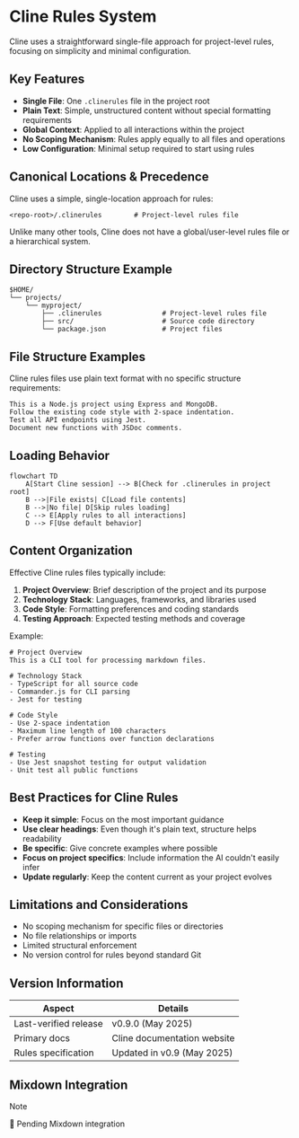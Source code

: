 # Cline Rules System

Cline uses a straightforward single-file approach for project-level rules, focusing on simplicity and minimal configuration.

## Key Features

- **Single File**: One `.clinerules` file in the project root
- **Plain Text**: Simple, unstructured content without special formatting requirements
- **Global Context**: Applied to all interactions within the project
- **No Scoping Mechanism**: Rules apply equally to all files and operations
- **Low Configuration**: Minimal setup required to start using rules

## Canonical Locations & Precedence

Cline uses a simple, single-location approach for rules:

```text
<repo-root>/.clinerules        # Project-level rules file
```

Unlike many other tools, Cline does not have a global/user-level rules file or a hierarchical system.

## Directory Structure Example

```text
$HOME/
└── projects/
    └── myproject/
        ├── .clinerules               # Project-level rules file
        ├── src/                      # Source code directory
        └── package.json              # Project files
```

## File Structure Examples

Cline rules files use plain text format with no specific structure requirements:

```text
This is a Node.js project using Express and MongoDB.
Follow the existing code style with 2-space indentation.
Test all API endpoints using Jest.
Document new functions with JSDoc comments.
```

## Loading Behavior

```mermaid
flowchart TD
    A[Start Cline session] --> B[Check for .clinerules in project root]
    B -->|File exists| C[Load file contents]
    B -->|No file| D[Skip rules loading]
    C --> E[Apply rules to all interactions]
    D --> F[Use default behavior]
```

## Content Organization

Effective Cline rules files typically include:

1. **Project Overview**: Brief description of the project and its purpose
2. **Technology Stack**: Languages, frameworks, and libraries used
3. **Code Style**: Formatting preferences and coding standards
4. **Testing Approach**: Expected testing methods and coverage

Example:

```text
# Project Overview
This is a CLI tool for processing markdown files.

# Technology Stack
- TypeScript for all source code
- Commander.js for CLI parsing
- Jest for testing

# Code Style
- Use 2-space indentation
- Maximum line length of 100 characters
- Prefer arrow functions over function declarations

# Testing
- Use Jest snapshot testing for output validation
- Unit test all public functions
```

## Best Practices for Cline Rules

- **Keep it simple**: Focus on the most important guidance
- **Use clear headings**: Even though it's plain text, structure helps readability
- **Be specific**: Give concrete examples where possible
- **Focus on project specifics**: Include information the AI couldn't easily infer
- **Update regularly**: Keep the content current as your project evolves

## Limitations and Considerations

- No scoping mechanism for specific files or directories
- No file relationships or imports
- Limited structural enforcement
- No version control for rules beyond standard Git

## Version Information

| Aspect | Details |
|--------|---------|
| Last-verified release | v0.9.0 (May 2025) |
| Primary docs | Cline documentation website |
| Rules specification | Updated in v0.9 (May 2025) |

## Mixdown Integration

> [!NOTE]
> 🚧 Pending Mixdown integration